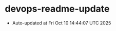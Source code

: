 # devops-readme-update
<!--START_SECTION:activity-->
- Auto-updated at Fri Oct 10 14:44:07 UTC 2025
<!--END_SECTION:activity-->
